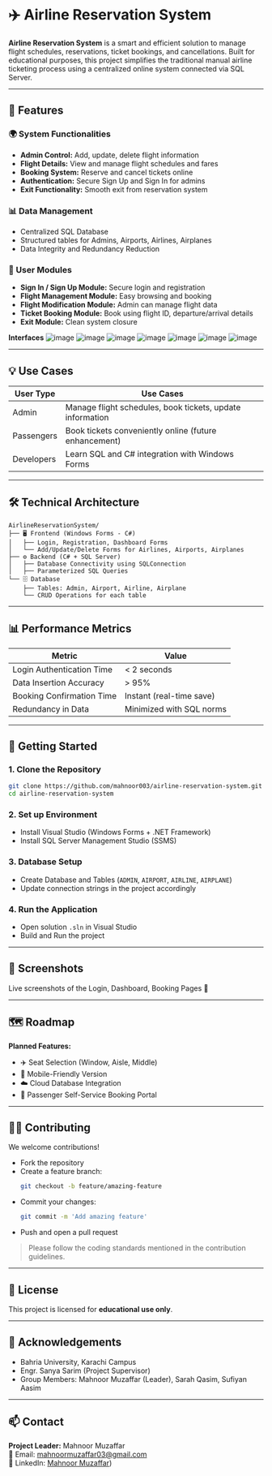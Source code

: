 # ✈️ Airline Reservation System

**Airline Reservation System** is a smart and efficient solution to manage flight schedules, reservations, ticket bookings, and cancellations. Built for educational purposes, this project simplifies the traditional manual airline ticketing process using a centralized online system connected via SQL Server.

---

## 🚀 Features

### 🌍 System Functionalities
- **Admin Control:** Add, update, delete flight information
- **Flight Details:** View and manage flight schedules and fares
- **Booking System:** Reserve and cancel tickets online
- **Authentication:** Secure Sign Up and Sign In for admins
- **Exit Functionality:** Smooth exit from reservation system

### 📊 Data Management
- Centralized SQL Database
- Structured tables for Admins, Airports, Airlines, Airplanes
- Data Integrity and Redundancy Reduction

### 🧠 User Modules
- **Sign In / Sign Up Module:** Secure login and registration
- **Flight Management Module:** Easy browsing and booking
- **Flight Modification Module:** Admin can manage flight data
- **Ticket Booking Module:** Book using flight ID, departure/arrival details
- **Exit Module:** Clean system closure

**Interfaces**
![image](https://github.com/mahnoor003/Airline-Reservation-System/blob/main/Picture1.png)
![image](https://github.com/mahnoor003/Airline-Reservation-System/blob/main/Picture2.png)
![image](https://github.com/mahnoor003/Airline-Reservation-System/blob/main/Picture3.png)
![image](https://github.com/user-attachments/assets/f7d92285-16f9-4406-9827-bd7aa981127f)
![image](https://github.com/mahnoor003/Airline-Reservation-System/blob/main/Picture4.png)
![image](https://github.com/mahnoor003/Airline-Reservation-System/blob/main/Picture5.png)
![image](https://github.com/mahnoor003/Airline-Reservation-System/blob/main/Picture6.png)

---

## 💡 Use Cases

| User Type     | Use Cases                                                |
|---------------|-----------------------------------------------------------|
| Admin         | Manage flight schedules, book tickets, update information |
| Passengers    | Book tickets conveniently online (future enhancement)     |
| Developers    | Learn SQL and C# integration with Windows Forms            |

---

## 🛠️ Technical Architecture

```
AirlineReservationSystem/
├── 🖥️ Frontend (Windows Forms - C#)
│   ├── Login, Registration, Dashboard Forms
│   └── Add/Update/Delete Forms for Airlines, Airports, Airplanes
├── ⚙️ Backend (C# + SQL Server)
│   ├── Database Connectivity using SQLConnection
│   ├── Parameterized SQL Queries
└── 🗄️ Database
    ├── Tables: Admin, Airport, Airline, Airplane
    └── CRUD Operations for each table
```

---

## 📊 Performance Metrics

| Metric                     | Value                  |
|-----------------------------|-------------------------|
| Login Authentication Time  | < 2 seconds             |
| Data Insertion Accuracy     | > 95%                   |
| Booking Confirmation Time   | Instant (real-time save)|
| Redundancy in Data          | Minimized with SQL norms|

---

## 🚀 Getting Started

### 1. Clone the Repository
```bash
git clone https://github.com/mahnoor003/airline-reservation-system.git
cd airline-reservation-system
```

### 2. Set up Environment
- Install Visual Studio (Windows Forms + .NET Framework)
- Install SQL Server Management Studio (SSMS)

### 3. Database Setup
- Create Database and Tables (`ADMIN`, `AIRPORT`, `AIRLINE`, `AIRPLANE`)
- Update connection strings in the project accordingly

### 4. Run the Application
- Open solution `.sln` in Visual Studio
- Build and Run the project

---

## 📱 Screenshots
Live screenshots of the Login, Dashboard, Booking Pages 🚀

---

## 🗺️ Roadmap

**Planned Features:**
- ✈️ Seat Selection (Window, Aisle, Middle)
- 📱 Mobile-Friendly Version
- ☁️ Cloud Database Integration
- 🎫 Passenger Self-Service Booking Portal

---

## 👨‍💻 Contributing

We welcome contributions!  
- Fork the repository
- Create a feature branch:  
  ```bash
  git checkout -b feature/amazing-feature
  ```
- Commit your changes:  
  ```bash
  git commit -m 'Add amazing feature'
  ```
- Push and open a pull request

> Please follow the coding standards mentioned in the contribution guidelines.

---

## 📄 License

This project is licensed for **educational use only**.  

---

## 👏 Acknowledgements

- Bahria University, Karachi Campus
- Engr. Sanya Sarim (Project Supervisor)
- Group Members: Mahnoor Muzaffar (Leader), Sarah Qasim, Sufiyan Aasim

---

## 📫 Contact

**Project Leader:** Mahnoor Muzaffar  
📧 Email: mahnoormuzaffar03@gmail.com  
🔗 LinkedIn: [Mahnoor Muzaffar](https://www.linkedin.com/in/mahnoor-muzaffar-a51199287/))  

